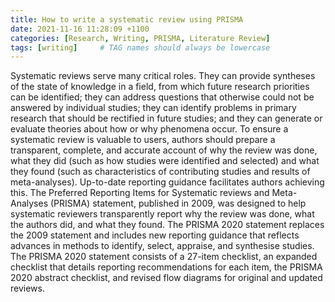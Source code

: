 ```yaml
---
title: How to write a systematic review using PRISMA
date: 2021-11-16 11:28:09 +1100
categories: [Research, Writing, PRISMA, Literature Review]
tags: [writing]     # TAG names should always be lowercase
---
```

Systematic reviews serve many critical roles. They can provide syntheses of the state of knowledge in a field, from which future research priorities can be identified; they can address questions that otherwise could not be answered by individual studies; they can identify problems in primary research that should be rectified in future studies; and they can generate or evaluate theories about how or why phenomena occur.
To ensure a systematic review is valuable to users, authors should prepare a transparent, complete, and accurate account of why the review was done, what they did (such as how studies were identified and selected) and what they found (such as characteristics of contributing studies and results of meta-analyses). Up-to-date reporting guidance facilitates authors achieving this.
The Preferred Reporting Items for Systematic reviews and Meta-Analyses (PRISMA) statement, published in 2009, was designed to help systematic reviewers transparently report why the review was done, what the authors did, and what they found.
The PRISMA 2020 statement replaces the 2009 statement and includes new reporting guidance that reflects advances in methods to identify, select, appraise, and synthesise studies.
The PRISMA 2020 statement consists of a 27-item checklist, an expanded checklist that details reporting recommendations for each item, the PRISMA 2020 abstract checklist, and revised flow diagrams for original and updated reviews.
